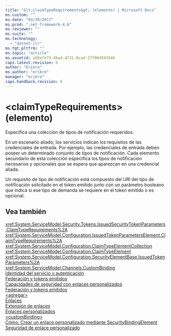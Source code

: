 ```yaml
---
title: "&lt;claimTypeRequirements&gt; (elemento) | Microsoft Docs"
ms.custom: ""
ms.date: "03/30/2017"
ms.prod: ".net-framework-4.6"
ms.reviewer: ""
ms.suite: ""
ms.technology: 
  - "dotnet-clr"
ms.tgt_pltfrm: ""
ms.topic: "article"
ms.assetid: a26efe73-4bad-4731-8cad-27f00d54354b
caps.latest.revision: 6
author: "Erikre"
ms.author: "erikre"
manager: "erikre"
caps.handback.revision: 6
---
```

# &lt;claimTypeRequirements&gt; (elemento)
Especifica una colección de tipos de notificación requeridos.  
  
 En un escenario aliado, los servicios indican los requisitos de las credenciales de entrada.  Por ejemplo, las credenciales de entrada deben poseer un determinado conjunto de tipos de notificación.  Cada elemento secundario de esta colección especifica los tipos de notificación necesarios y opcionales que se espera que aparezcan en una credencial aliada.  
  
 Un requisito de tipo de notificación está compuesto del URI del tipo de notificación solicitado en el token emitido junto con un parámetro booleano que indica si ese tipo de demanda se requiere en el token emitido o es opcional.  
  
## Vea también  
 <xref:System.ServiceModel.Security.Tokens.IssuedSecurityTokenParameters.ClaimTypeRequirements%2A>   
 <xref:System.ServiceModel.Configuration.IssuedTokenParametersElement.ClaimTypeRequirements%2A>   
 <xref:System.ServiceModel.Configuration.ClaimTypeElementCollection>   
 <xref:System.ServiceModel.Configuration.ClaimTypeElement>   
 <xref:System.ServiceModel.Configuration.SecurityElementBase.IssuedTokenParameters%2A>   
 <xref:System.ServiceModel.Channels.CustomBinding>   
 [Identidad del servicio y autenticación](../../../../../docs/framework/wcf/feature-details/service-identity-and-authentication.md)   
 [Federación y tokens emitidos](../../../../../docs/framework/wcf/feature-details/federation-and-issued-tokens.md)   
 [Capacidades de seguridad con enlaces personalizados](../../../../../docs/framework/wcf/feature-details/security-capabilities-with-custom-bindings.md)   
 [Federación y tokens emitidos](../../../../../docs/framework/wcf/feature-details/federation-and-issued-tokens.md)   
 [\<agregar\>](../../../../../docs/framework/configure-apps/file-schema/wcf/add-of-claimtyperequirements.md)   
 [Enlaces](../../../../../docs/framework/wcf/bindings.md)   
 [Extensión de enlaces](../../../../../docs/framework/wcf/extending/extending-bindings.md)   
 [Enlaces personalizados](../../../../../docs/framework/wcf/extending/custom-bindings.md)   
 [\<customBinding\>](../../../../../docs/framework/configure-apps/file-schema/wcf/custombinding.md)   
 [Cómo: Crear un enlace personalizado mediante SecurityBindingElement](../../../../../docs/framework/wcf/feature-details/how-to-create-a-custom-binding-using-the-securitybindingelement.md)   
 [Seguridad de enlace personalizado](../../../../../docs/framework/wcf/samples/custom-binding-security.md)